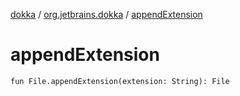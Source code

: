 [dokka](../index.md) / [org.jetbrains.dokka](index.md) / [appendExtension](appendExtension.md)

# appendExtension

```
fun File.appendExtension(extension: String): File
```
